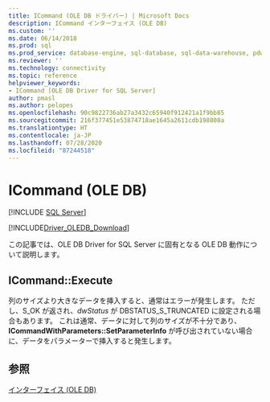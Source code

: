 ```yaml
---
title: ICommand (OLE DB ドライバー) | Microsoft Docs
description: ICommand インターフェイス (OLE DB)
ms.custom: ''
ms.date: 06/14/2018
ms.prod: sql
ms.prod_service: database-engine, sql-database, sql-data-warehouse, pdw
ms.reviewer: ''
ms.technology: connectivity
ms.topic: reference
helpviewer_keywords:
- ICommand [OLE DB Driver for SQL Server]
author: pmasl
ms.author: pelopes
ms.openlocfilehash: 90c9822736ab27a3432c65940f912421a1f9bb85
ms.sourcegitcommit: 216f377451e53874718ae1645a2611cdb198808a
ms.translationtype: HT
ms.contentlocale: ja-JP
ms.lasthandoff: 07/28/2020
ms.locfileid: "87244518"
---
```

# <a name="icommand-ole-db"></a>ICommand (OLE DB)
[!INCLUDE [SQL Server](../../../includes/applies-to-version/sql-asdb-asdbmi-asa-pdw.md)]

[!INCLUDE[Driver_OLEDB_Download](../../../includes/driver_oledb_download.md)]

  この記事では、OLE DB Driver for SQL Server に固有となる OLE DB 動作について説明します。  
  
## <a name="icommandexecute"></a>ICommand::Execute  
 列のサイズより大きなデータを挿入すると、通常はエラーが発生します。 ただし、S_OK が返され、*dwStatus* が DBSTATUS_S_TRUNCATED に設定される場合もあります。 これは通常、データに対して列のサイズが不十分であり、**ICommandWithParameters::SetParameterInfo** が呼び出されていない場合に、データをパラメーターで挿入すると発生します。  
  
## <a name="see-also"></a>参照  
 [インターフェイス &#40;OLE DB&#41;](../../oledb/ole-db-interfaces/oledb-driver-for-sql-server-ole-db-interfaces.md)
  
  
